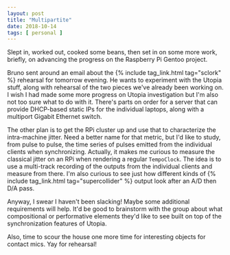 ```yaml
---
layout: post
title: "Multipartite"
date: 2018-10-14
tags: [ personal ]
---
```


Slept in, worked out, cooked some beans, then set in on some more work, briefly,
on advancing the progress on the Raspberry Pi Gentoo project.

Bruno sent around an email about the {% include tag_link.html tag="sclork" %}
rehearsal for tomorrow evening. He wants to experiment with the Utopia stuff,
along with rehearsal of the two pieces we've already been working on. I wish
I had made some more progress on Utopia investigation but I'm also not too sure
what to do with it. There's parts on order for a server that can provide
DHCP-based static IPs for the individual laptops, along with a multiport
Gigabit Ethernet switch.

The other plan is to get the RPi cluster up and use that to characterize the
intra-machine jitter. Need a better name for that metric, but I'd like to study,
from pulse to pulse, the time series of pulses emitted from the individual
clients when synchronizing. Actually, it makes me curious to measure the
classical jitter on an RPi when rendering a regular `TempoClock`. The idea is
to use a multi-track recording of the outputs from the individual clients
and measure from there. I'm also curious to see just how different kinds of
{% include tag_link.html tag="supercollider" %} output look after an A/D then
D/A pass.

Anyway, I swear I haven't been slacking! Maybe some additional requirements will
help. It'd be good to brainstorm with the group about what compositional or
performative elements they'd like to see built on top of the synchronization
features of Utopia.

Also, time to scour the house one more time for interesting objects for contact
mics. Yay for rehearsal!

